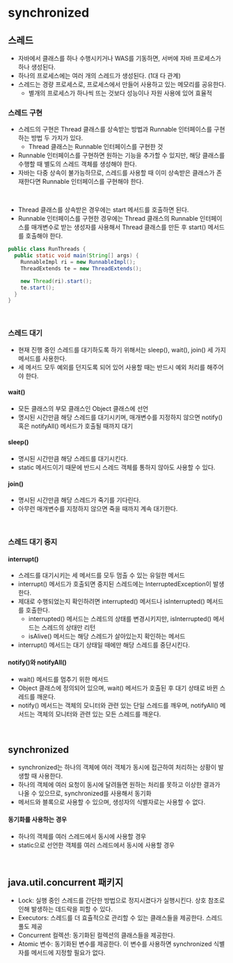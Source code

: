# synchronized

## 스레드
- 자바에서 클래스를 하나 수행시키거나 WAS를 기동하면, 서버에 자바 프로세스가 하나 생성된다.
- 하나의 프로세스에는 여러 개의 스레드가 생성된다. (1대 다 관계)
- 스레드는 경량 프로세스로, 프로세스에서 만들어 사용하고 있는 메모리를 공유한다.
  - 별개의 프로세스가 하나씩 뜨는 것보다 성능이나 자원 사용에 있어 효율적

### 스레드 구현
- 스레드의 구현은 Thread 클래스를 상속받는 방법과 Runnable 인터페이스를 구현하는 방법 두 가지가 있다.
  - Thread 클래스는 Runnable 인터페이스를 구현한 것
- Runnable 인터페이스를 구현하면 원하는 기능을 추가할 수 있지만, 해당 클래스를 수행할 때 별도의 스레드 객체를 생성해야 한다.
- 자바는 다중 상속이 불가능하므로, 스레드를 사용할 때 이미 상속받은 클래스가 존재한다면 Runnable 인터페이스를 구현해야 한다.

<br>

- Thread 클래스를 상속받은 경우에는 start 메서드를 호출하면 된다.
- Runnable 인터페이스를 구현한 경우에는 Thread 클래스의 Runnable 인터페이스를 매개변수로 받는 생성자를 사용해서 Thread 클래스를 만든 후 
start() 메서드를 호출해야 한다.
```java
public class RunThreads {
  public static void main(String[] args) {
    RunnableImpl ri = new RunnableImpl();
    ThreadExtends te = new ThreadExtends();

    new Thread(ri).start();
    te.start();
  }
}
```
<br>

### 스레드 대기
- 현재 진행 중인 스레드를 대기하도록 하기 위해서는 sleep(), wait(), join() 세 가지 메서드를 사용한다.
- 세 메서드 모두 예외를 던지도록 되어 있어 사용할 때는 반드시 예외 처리를 해주어야 한다.

#### wait()
- 모든 클래스의 부모 클래스인 Object 클래스에 선언
- 명시된 시간만큼 해당 스레드를 대기시키며, 매개변수를 지정하지 않으면 notify() 혹은 notifyAll() 메서드가 호출될 때까지 대기

#### sleep()
- 명시된 시간만큼 해당 스레드를 대기시킨다.
- static 메서드이기 때문에 반드시 스레드 객체를 통하지 않아도 사용할 수 있다.

#### join()
- 명시된 시간만큼 해당 스레드가 죽기를 기다린다.
- 아무런 매개변수를 지정하지 않으면 죽을 때까지 계속 대기한다.

<br>

### 스레드 대기 중지
#### interrupt()
- 스레드를 대기시키는 세 메서드를 모두 멈출 수 있는 유일한 메서드
- interrupt() 메서드가 호출되면 중지된 스레드에는 InterruptedException이 발생한다.
- 제대로 수행되었는지 확인하려면 interrupted() 메서드나 isInterrupted() 메서드를 호출한다.
  - interrupted() 메서드는 스레드의 상태를 변경시키지만, isInterrupted() 메서드는 스레드의 상태만 리턴
  - isAlive() 메서드는 해당 스레드가 살아있는지 확인하는 메서드
- interrupt() 메서드는 대기 상태일 때에만 해당 스레드를 중단시킨다.

#### notify()와 notifyAll()
- wait() 메서드를 멈추기 위한 메서드
- Object 클래스에 정의되어 있으며, wait() 메서드가 호출된 후 대기 상태로 바뀐 스레드를 깨운다.
- notify() 메서드는 객체의 모니터와 관련 있는 단일 스레드를 깨우며, notifyAll() 메서드는 객체의 모니터와 관련 있는 모든 스레드를 깨운다.

<br>

## synchronized
- synchronized는 하나의 객체에 여러 객체가 동시에 접근하여 처리하는 상황이 발생할 때 사용한다.
- 하나의 객체에 여러 요청이 동시에 달려들면 원하는 처리를 못하고 이상한 결과가 나올 수 있으므로, synchronized를 사용해서 동기화
- 메서드와 블록으로 사용할 수 있으며, 생성자의 식별자로는 사용할 수 없다.

#### 동기화를 사용하는 경우
- 하나의 객체를 여러 스레드에서 동시에 사용할 경우
- static으로 선언한 객체를 여러 스레드에서 동시에 사용할 경우

<br>

## java.util.concurrent 패키지
- Lock: 실행 중인 스레드를 간단한 방법으로 정지시켰다가 실행시킨다. 상호 참조로 인해 발생하는 데드락을 피할 수 있다.
- Executors: 스레드를 더 효츌적으로 관리할 수 있는 클래스들을 제공한다. 스레드 풀도 제공
- Concurrent 컬렉션: 동기화된 컬렉션의 클래스들을 제공한다.
- Atomic 변수: 동기화된 변수를 제공한다. 이 변수를 사용하면 synchronized 식별자를 메서드에 지정할 필요가 없다.